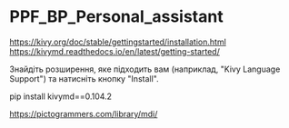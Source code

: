 # PPF_BP_Personal_assistant


https://kivy.org/doc/stable/gettingstarted/installation.html
https://kivymd.readthedocs.io/en/latest/getting-started/

Знайдіть розширення, яке підходить вам (наприклад, "Kivy Language Support") та натисніть кнопку "Install".

pip install kivymd==0.104.2

https://pictogrammers.com/library/mdi/


